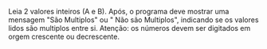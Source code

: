 Leia 2 valores inteiros (A e B). Após, o programa deve mostrar uma mensagem "São Multiplos" ou " Não são Multiplos", indicando se os valores lidos são multiplos entre si. Atenção: os números devem ser digitados em orgem crescente ou decrescente.